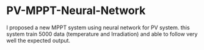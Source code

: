 # PV-MPPT-Neural-Network
I proposed a new MPPT system using neural network for PV system. this system train 5000 data (temperature and Irradiation) and able to follow very well the expected output.
